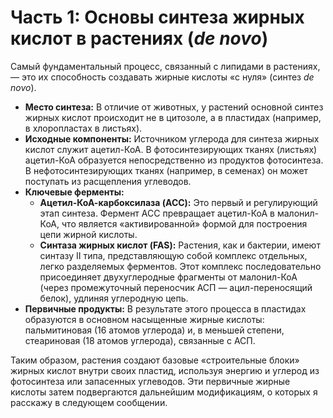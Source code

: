# **Часть 1: Основы синтеза жирных кислот в растениях (*de novo*)**

Самый фундаментальный процесс, связанный с липидами в растениях, — это их способность создавать жирные кислоты «с нуля» (синтез *de novo*).

*   **Место синтеза:** В отличие от животных, у растений основной синтез жирных кислот происходит не в цитозоле, а в пластидах (например, в хлоропластах в листьях).
*   **Исходные компоненты:** Источником углерода для синтеза жирных кислот служит ацетил-КоА. В фотосинтезирующих тканях (листьях) ацетил-КоА образуется непосредственно из продуктов фотосинтеза. В нефотосинтезирующих тканях (например, в семенах) он может поступать из расщепления углеводов.
*   **Ключевые ферменты:**
    *   **Ацетил-КоА-карбоксилаза (ACC):** Это первый и регулирующий этап синтеза. Фермент ACC превращает ацетил-КоА в малонил-КоА, что является «активированной» формой для построения цепи жирной кислоты.
    *   **Синтаза жирных кислот (FAS):** Растения, как и бактерии, имеют синтазу II типа, представляющую собой комплекс отдельных, легко разделяемых ферментов. Этот комплекс последовательно присоединяет двухуглеродные фрагменты от малонил-КоА (через промежуточный переносчик АСП — ацил-переносящий белок), удлиняя углеродную цепь.
*   **Первичные продукты:** В результате этого процесса в пластидах образуются в основном насыщенные жирные кислоты: пальмитиновая (16 атомов углерода) и, в меньшей степени, стеариновая (18 атомов углерода), связанные с АСП.

Таким образом, растения создают базовые «строительные блоки» жирных кислот внутри своих пластид, используя энергию и углерод из фотосинтеза или запасенных углеводов. Эти первичные жирные кислоты затем подвергаются дальнейшим модификациям, о которых я расскажу в следующем сообщении.